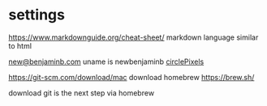 # settings

https://www.markdownguide.org/cheat-sheet/
markdown language
similar to html

new@benjaminb.com
uname is newbenjaminb
[circlePixels](circlePixels)


https://git-scm.com/download/mac
download homebrew
https://brew.sh/

download git
is the next step
via homebrew

